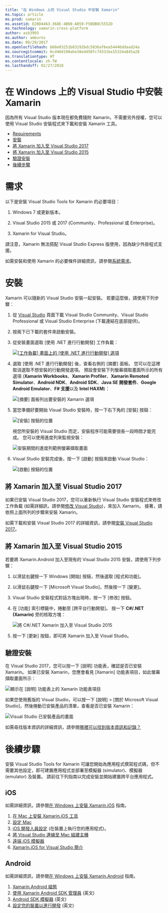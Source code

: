 ```yaml
---
title: "在 Windows 上的 Visual Studio 中安裝 Xamarin"
ms.topic: article
ms.prod: xamarin
ms.assetid: E20D4463-368E-4B60-A059-F50DB8C5552D
ms.technology: xamarin-cross-platform
author: asb3993
ms.author: amburns
ms.date: 09/29/2017
ms.openlocfilehash: b68e03251b83192bdc5836af6ea54446ddaad24a
ms.sourcegitcommit: 6cd40d190abe38edd50fc74331be15324a845a28
ms.translationtype: HT
ms.contentlocale: zh-TW
ms.lasthandoff: 02/27/2018
---
```

# <a name="installing-xamarin-in-visual-studio-on-windows"></a>在 Windows 上的 Visual Studio 中安裝 Xamarin

因為所有 Visual Studio 版本現在都免費隨附 Xamarin，不需要另外授權，您可以使用 Visual Studio 安裝程式來下載和安裝 Xamarin 工具。

-   [Requirements](#requirements)
-   [安裝](#installation)
-   [將 Xamarin 加入至 Visual Studio 2017](#vs2017)
-   [將 Xamarin 加入至 Visual Studio 2015](#vs2015)
-   [驗證安裝](#verifying)
-   [後續步驟](#nextsteps)


<a name="requirements" />

# <a name="requirements"></a>需求

以下是安裝 Visual Studio Tools for Xamarin 的必要項目：

1. Windows 7 或更新版本。

2. Visual Studio 2015 或 2017 (Community、Professional 或 Enterprise)。

3. Xamarin for Visual Studio。

請注意，Xamarin 無法搭配 Visual Studio Express 版使用，因為缺少外掛程式支援。

如需安裝和使用 Xamarin 的必要條件詳細資訊，請參閱[系統需求](~/cross-platform/get-started/requirements.md)。


<a name="installation" />

# <a name="installation"></a>安裝

Xamarin 可以隨新的 Visual Studio 安裝一起安裝。
若要這麼做，請使用下列步驟：

1. 從 [Visual Studio](https://www.visualstudio.com/vs/) 頁面下載 Visual Studio Community、Visual Studio Professional 或 Visual Studio Enterprise (下載連結在底部提供)。

2. 按兩下已下載的套件來啟動安裝。

3. 從安裝畫面選取 [使用 .NET 進行行動開發] 工作負載： 

    [![[工作負載] 畫面上的 [使用 .NET 進行行動開發] 選項](windows-images/01-mobile-dev-workload-sml.png)](windows-images/01-mobile-dev-workload.png)

4. 選取 [使用 .NET 進行行動開發] 後，查看右側的 [摘要] 面板。 您可以在這裡取消選取不想安裝的行動開發選項。 預設會安裝下列螢幕擷取畫面所示的所有選項 (**Xamarin Workbooks**、**Xamarin Profiler**、**Xamarin Remoted Simulator**、**Android NDK**、**Android SDK**、**Java SE 開發套件**、**Google Android Emulator**、**F# 支援**以及 **Intel HAXM**)：

    ![[摘要] 面板列出要安裝的 Xamarin 選項](windows-images/02-summary.png)

5. 當您準備好要開始 Visual Studio 安裝時，按一下右下角的 [安裝] 按鈕：

    ![[安裝] 按鈕的位置](windows-images/03-click-install.png)

   視您所安裝的 Visual Studio 而定，安裝程序可能需要很長一段時間才能完成。 您可以使用進度列來監視安裝：

    ![安裝期間的進度列範例螢幕擷取畫面](windows-images/04-progress-bars.png)

6. Visual Studio 安裝完成後，按一下 [啟動] 按鈕來啟動 Visual Studio：

    ![[啟動] 按鈕的位置](windows-images/05-launch.png)


<a name="vs2017" />

## <a name="adding-xamarin-to-visual-studio-2017"></a>將 Xamarin 加入至 Visual Studio 2017

如果已安裝 Visual Studio 2017，您可以重新執行 Visual Studio 安裝程式來修改工作負載 (如需詳細訊，請參閱[修改 Visual Studio](https://docs.microsoft.com/visualstudio/install/modify-visual-studio))，來加入 Xamarin。 接著，請依照上面所列的步驟來安裝 Xamarin。

如需下載和安裝 Visual Studio 2017 的詳細資訊，請參閱[安裝 Visual Studio 2017](https://docs.microsoft.com/visualstudio/install/install-visual-studio)。


<a name="vs2015" />

## <a name="adding-xamarin-to-visual-studio-2015"></a>將 Xamarin 加入至 Visual Studio 2015

若要將 Xamarin.Android 加入至現有的 Visual Studio 2015 安裝，請使用下列步驟：

1. 以滑鼠右鍵按一下 Windows [開始] 按鈕，然後選取 [程式和功能]。

2. 以滑鼠右鍵按一下 [Microsoft Visual Studio]，然後按一下 [變更]。

3. Visual Studio 安裝程式對話方塊出現時，按一下 [修改] 按鈕。

4. 在 [功能] 索引標籤中，捲動至 [跨平台行動開發]。 按一下 **C#/.NET (Xamarin)** 旁的核取方塊：

    ![將 C#/.NET Xamarin 加入至 Visual Studio 2015](windows-images/06-add-xamarin.png)

5. 按一下 [更新] 按鈕，即可將 Xamarin 加入至 Visual Studio。


<a name="verifying" />

## <a name="verifying-installation"></a>驗證安裝

在 Visual Studio 2017，您可以按一下 [說明] 功能表，確認是否已安裝 Xamarin。 如果已安裝 Xamarin，您應會看見 [Xamarin] 功能表項目，如此螢幕擷取畫面所示：

![顯示在 [說明] 功能表上的 Xamarin 功能表項目](windows-images/12-xamarin-menu-item.png)

如果您使用舊版的 Visual Studio，可以按一下 [說明] > [關於 Microsoft Visual Studio]，然後捲動已安裝產品的清單，查看是否已安裝 Xamarin：

![Visual Studio 已安裝產品的畫面](windows-images/13-xamarin-is-installed.png)

如需尋找版本資訊的詳細資訊，請參閱[哪裡可以找到版本資訊和記錄？](~/cross-platform/troubleshooting/questions/version-logs.md)

<a name="nextsteps" />

# <a name="next-steps"></a>後續步驟

安裝 Visual Studio Tools for Xamarin 可讓您開始為應用程式撰寫程式碼，但不需要其他設定，即可建置應用程式並部署至模擬器 (simulator)、模擬器 (emulator) 及裝置。 請前往下列指南以完成安裝並開始建置跨平台應用程式。

## <a name="ios"></a>iOS

如需詳細資訊，請參閱[在 Windows 上安裝 Xamarin.iOS](~/ios/get-started/installation/windows/index.md) 指南。 

1. [在 Mac 上安裝 Xamarin.iOS 工具](~/ios/get-started/installation/windows/index.md#installation)
2. [設定 Mac](~/ios/get-started/installation/windows/index.md#configuration)
3. [iOS 開發人員設定](~/ios/get-started/installation/windows/index.md#developersetup) (在裝置上執行您的應用程式)。
4. [將 Visual Studio 連線至 Mac 組建主機](~/ios/get-started/installation/windows/index.md#connectingtomac)
5. [遠端 iOS 模擬器](~/tools/ios-simulator.md)
6. [Xamarin.iOS for Visual Studio 簡介](~/ios/get-started/installation/windows/introduction-to-xamarin-ios-for-visual-studio.md)

## <a name="android"></a>Android

如需詳細資訊，請參閱[在 Windows 上安裝 Xamarin.Android](~/android/get-started/installation/windows.md) 指南。

1. [Xamarin.Android 組態](~/android/get-started/installation/windows.md#configuration)
2. [使用 Xamarin Android SDK 管理員](~/android/get-started/installation/android-sdk.md?ide=vs) \(英文\)
3. [Android SDK 模擬器](~/android/get-started/installation/android-emulator/index.md) \(英文\)
4. [設定您的裝置以進行開發](~/android/get-started/installation/set-up-device-for-development.md) \(英文\)
